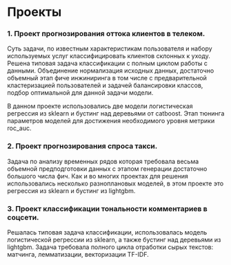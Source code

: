 # Проекты

### 1. Проект прогнозирования оттока клиентов в телеком.


Суть задачи, по известным характеристикам пользователя и набору используемых услуг классифицировать клиентов склонных 
к уходу. Решена типовая задача классификации с полным циклом работы с данными. Объединение
нормализация исходных данных, достаточно объемный этап фиче инжиниринга в том числе с
предварительной кластеризацией пользователей и задачей балансировки классов, подбор 
оптимальной для данной задачи модели. 

В данном проекте использовались две модели логистическая
регрессия из sklearn и бустинг над деревьями от catboost. Этап тюнинга параметров моделей для
достижения необходимого уровня метрики roc_auc.

### 2. Проект прогнозирования спроса такси.
Задача по анализу временных рядов которая требовала
весьма объемной предподготовки данных с этапом генерации достаточно большого числа фич. Как и
во многих проектах для решения использовались несколько разноплановых моделей, в этом проекте это
регрессия из sklearn и бустинг из lightgbm.

### 3. Проект классификации тональности комментариев в соцсети.
Решалась типовая задача классификации, использовалась модель логистической регрессии из sklearn, а также бустинг над
деревьями из lightgbm. Задача требовала полного цикла отработки сырых текстов: матчинга,
лемматизации, векторизации TF-IDF.
